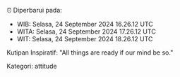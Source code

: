 ⏰ Diperbarui pada:
- WIB: Selasa, 24 September 2024 16.26.12 UTC
- WITA: Selasa, 24 September 2024 17.26.12 UTC
- WIT: Selasa, 24 September 2024 18.26.12 UTC

Kutipan Inspiratif:
"All things are ready if our mind be so."


Kategori: attitude

